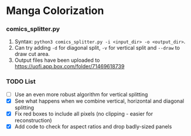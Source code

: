 # Manga Colorization
### comics_splitter.py
1. Syntax: `python3 comics_splitter.py -i <input_dir> -o <output_dir>`.
2. Can try adding `-d` for diagonal split, `-v` for vertical split and `--draw` to draw cut area. 
3. Output files have been uploaded to https://uofi.app.box.com/folder/71469618739

### TODO List
- [ ] Use an even more robust algorithm for vertical splitting
- [x] See what happens when we combine vertical, horizontal and diagonal splitting
- [x] Fix red boxes to include all pixels (no clipping - easier for reconstruction) 
- [x] Add code to check for aspect ratios and drop badly-sized panels
